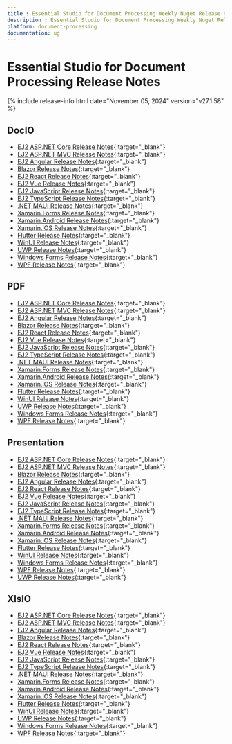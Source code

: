 ```yaml
---
title : Essential Studio for Document Processing Weekly Nuget Release Release Notes  
description : Essential Studio for Document Processing Weekly Nuget Release Release Notes  
platform: document-processing
documentation: ug
---
```


# Essential Studio for Document Processing  Release Notes  

{% include release-info.html date="November 05, 2024"  version="v27.1.58" %} 

## DocIO

* [EJ2 ASP.NET Core Release Notes](https://ej2.syncfusion.com/aspnetcore/documentation/release-notes/27.1.58#docio){:target="_blank"}
* [EJ2 ASP.NET MVC Release Notes](https://ej2.syncfusion.com/aspnetmvc/documentation/release-notes/27.1.58#docio){:target="_blank"}
* [EJ2 Angular Release Notes](https://ej2.syncfusion.com/angular/documentation/release-notes/27.1.58#docio){:target="_blank"}
* [Blazor Release Notes](https://blazor.syncfusion.com/documentation/release-notes/27.1.58#docio){:target="_blank"}
* [EJ2 React Release Notes](https://ej2.syncfusion.com/react/documentation/release-notes/27.1.58#docio){:target="_blank"}
* [EJ2 Vue  Release Notes](https://ej2.syncfusion.com/vue/documentation/release-notes/27.1.58#docio){:target="_blank"}
* [EJ2 JavaScript Release Notes](https://ej2.syncfusion.com/javascript/documentation/release-notes/27.1.58#docio){:target="_blank"}
* [EJ2 TypeScript Release Notes](https://ej2.syncfusion.com/documentation/release-notes/27.1.58#docio){:target="_blank"}
* [.NET MAUI Release Notes](/maui/release-notes/v27.1.58#docio){:target="_blank"}
* [Xamarin.Forms Release Notes](/xamarin/release-notes/v27.1.58#docio){:target="_blank"}
* [Xamarin.Android Release Notes](/xamarin-android/release-notes/v27.1.58#docio){:target="_blank"}
* [Xamarin.iOS Release Notes](/xamarin-ios/release-notes/v27.1.58#docio){:target="_blank"}
* [Flutter Release Notes](/flutter/release-notes/v27.1.58#docio){:target="_blank"}
* [WinUI Release Notes](/winui/release-notes/v27.1.58#docio){:target="_blank"}
* [UWP Release Notes](/uwp/release-notes/v27.1.58#docio){:target="_blank"}
* [Windows Forms Release Notes](/windowsforms/release-notes/v27.1.58#docio){:target="_blank"}
* [WPF Release Notes](/wpf/release-notes/v27.1.58#docio){:target="_blank"}



## PDF

* [EJ2 ASP.NET Core Release Notes](https://ej2.syncfusion.com/aspnetcore/documentation/release-notes/27.1.58#pdf){:target="_blank"}
* [EJ2 ASP.NET MVC Release Notes](https://ej2.syncfusion.com/aspnetmvc/documentation/release-notes/27.1.58#pdf){:target="_blank"}
* [EJ2 Angular Release Notes](https://ej2.syncfusion.com/angular/documentation/release-notes/27.1.58#pdf){:target="_blank"}
* [Blazor Release Notes](https://blazor.syncfusion.com/documentation/release-notes/27.1.58#pdf){:target="_blank"}
* [EJ2 React Release Notes](https://ej2.syncfusion.com/react/documentation/release-notes/27.1.58#pdf){:target="_blank"}
* [EJ2 Vue  Release Notes](https://ej2.syncfusion.com/vue/documentation/release-notes/27.1.58#pdf){:target="_blank"}
* [EJ2 JavaScript Release Notes](https://ej2.syncfusion.com/javascript/documentation/release-notes/27.1.58#pdf){:target="_blank"}
* [EJ2 TypeScript Release Notes](https://ej2.syncfusion.com/documentation/release-notes/27.1.58#pdf){:target="_blank"}
* [.NET MAUI Release Notes](/maui/release-notes/v27.1.58#pdf){:target="_blank"}
* [Xamarin.Forms Release Notes](/xamarin/release-notes/v27.1.58#pdf){:target="_blank"}
* [Xamarin.Android Release Notes](/xamarin-android/release-notes/v27.1.58#pdf){:target="_blank"}
* [Xamarin.iOS Release Notes](/xamarin-ios/release-notes/v27.1.58#pdf){:target="_blank"}
* [Flutter Release Notes](/flutter/release-notes/v27.1.58#pdf){:target="_blank"}
* [WinUI Release Notes](/winui/release-notes/v27.1.58#pdf){:target="_blank"}
* [UWP Release Notes](/uwp/release-notes/v27.1.58#pdf){:target="_blank"}
* [Windows Forms Release Notes](/windowsforms/release-notes/v27.1.58#pdf){:target="_blank"}
* [WPF Release Notes](/wpf/release-notes/v27.1.58#pdf){:target="_blank"}


## Presentation

* [EJ2 ASP.NET Core Release Notes](https://ej2.syncfusion.com/aspnetcore/documentation/release-notes/27.1.58#presentation){:target="_blank"}
* [EJ2 ASP.NET MVC Release Notes](https://ej2.syncfusion.com/aspnetmvc/documentation/release-notes/27.1.58#presentation){:target="_blank"}
* [Blazor Release Notes](https://blazor.syncfusion.com/documentation/release-notes/27.1.58#presentation){:target="_blank"}
* [EJ2 Angular Release Notes](https://ej2.syncfusion.com/angular/documentation/release-notes/27.1.58#presentation){:target="_blank"}
* [EJ2 React Release Notes](https://ej2.syncfusion.com/react/documentation/release-notes/27.1.58#presentation){:target="_blank"}
* [EJ2 Vue  Release Notes](https://ej2.syncfusion.com/vue/documentation/release-notes/27.1.58#presentation){:target="_blank"}
* [EJ2 JavaScript Release Notes](https://ej2.syncfusion.com/javascript/documentation/release-notes/27.1.58#presentation){:target="_blank"}
* [EJ2 TypeScript Release Notes](https://ej2.syncfusion.com/documentation/release-notes/27.1.58#presentation){:target="_blank"}
* [.NET MAUI Release Notes](/maui/release-notes/v27.1.58#presentation){:target="_blank"}
* [Xamarin.Forms Release Notes](/xamarin/release-notes/v27.1.58#presentation){:target="_blank"}
* [Xamarin.Android Release Notes](/xamarin-android/release-notes/v27.1.58#presentation){:target="_blank"}
* [Xamarin.iOS Release Notes](/xamarin-ios/release-notes/v27.1.58#presentation){:target="_blank"}
* [Flutter Release Notes](/flutter/release-notes/v27.1.58#presentation){:target="_blank"}
* [WinUI Release Notes](/winui/release-notes/v27.1.58#presentation){:target="_blank"}
* [Windows Forms Release Notes](/windowsforms/release-notes/v27.1.58#presentation){:target="_blank"}
* [WPF Release Notes](/wpf/release-notes/v27.1.58#presentation){:target="_blank"}
* [UWP Release Notes](/uwp/release-notes/v27.1.58#presentation){:target="_blank"}



## XlsIO

* [EJ2 ASP.NET Core Release Notes](https://ej2.syncfusion.com/aspnetcore/documentation/release-notes/27.1.58#xlsio){:target="_blank"}
* [EJ2 ASP.NET MVC Release Notes](https://ej2.syncfusion.com/aspnetmvc/documentation/release-notes/27.1.58#xlsio){:target="_blank"}
* [EJ2 Angular Release Notes](https://ej2.syncfusion.com/angular/documentation/release-notes/27.1.58#xlsio){:target="_blank"}
* [Blazor Release Notes](https://blazor.syncfusion.com/documentation/release-notes/27.1.58#xlsio){:target="_blank"}
* [EJ2 React Release Notes](https://ej2.syncfusion.com/react/documentation/release-notes/27.1.58#xlsio){:target="_blank"}
* [EJ2 Vue  Release Notes](https://ej2.syncfusion.com/vue/documentation/release-notes/27.1.58#xlsio){:target="_blank"}
* [EJ2 JavaScript Release Notes](https://ej2.syncfusion.com/javascript/documentation/release-notes/27.1.58#xlsio){:target="_blank"}
* [EJ2 TypeScript Release Notes](https://ej2.syncfusion.com/documentation/release-notes/27.1.58#xlsio){:target="_blank"}
* [.NET MAUI Release Notes](/maui/release-notes/v27.1.58#xlsio){:target="_blank"}
* [Xamarin.Forms Release Notes](/xamarin/release-notes/v27.1.58#xlsio){:target="_blank"}
* [Xamarin.Android Release Notes](/xamarin-android/release-notes/v27.1.58#xlsio){:target="_blank"}
* [Xamarin.iOS Release Notes](/xamarin-ios/release-notes/v27.1.58#xlsio){:target="_blank"}
* [Flutter Release Notes](/flutter/release-notes/v27.1.58#xlsio){:target="_blank"}
* [WinUI Release Notes](/winui/release-notes/v27.1.58#xlsio){:target="_blank"}
* [UWP Release Notes](/uwp/release-notes/v27.1.58#xlsio){:target="_blank"}
* [Windows Forms Release Notes](/windowsforms/release-notes/v27.1.58#xlsio){:target="_blank"}
* [WPF Release Notes](/wpf/release-notes/v27.1.58#xlsio){:target="_blank"}


